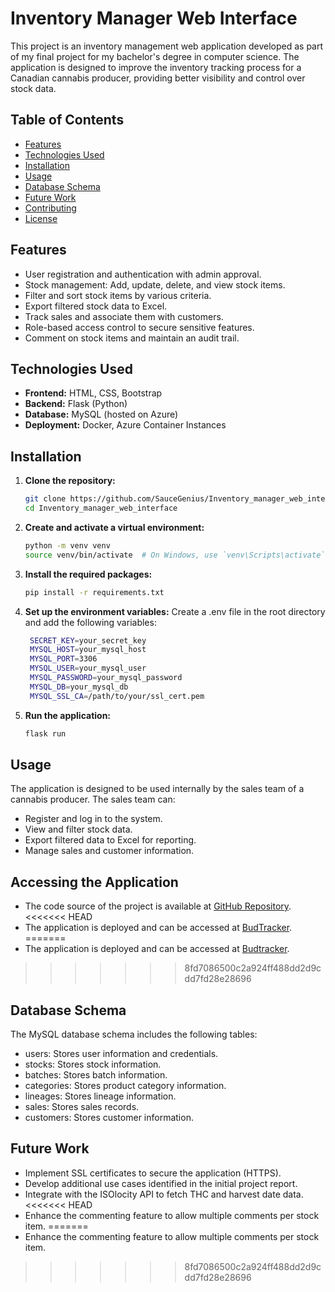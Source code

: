 # Inventory Manager Web Interface

This project is an inventory management web application developed as part of my final project for my bachelor's degree in computer science. The application is designed to improve the inventory tracking process for a Canadian cannabis producer, providing better visibility and control over stock data.

## Table of Contents
- [Features](#features)
- [Technologies Used](#technologies-used)
- [Installation](#installation)
- [Usage](#usage)
- [Database Schema](#database-schema)
- [Future Work](#future-work)
- [Contributing](#contributing)
- [License](#license)

## Features
- User registration and authentication with admin approval.
- Stock management: Add, update, delete, and view stock items.
- Filter and sort stock items by various criteria.
- Export filtered stock data to Excel.
- Track sales and associate them with customers.
- Role-based access control to secure sensitive features.
- Comment on stock items and maintain an audit trail.

## Technologies Used
- **Frontend:** HTML, CSS, Bootstrap
- **Backend:** Flask (Python)
- **Database:** MySQL (hosted on Azure)
- **Deployment:** Docker, Azure Container Instances

## Installation
1. **Clone the repository:**
   ```sh
   git clone https://github.com/SauceGenius/Inventory_manager_web_interface.git
   cd Inventory_manager_web_interface

2. **Create and activate a virtual environment:**
    ```sh
    python -m venv venv
    source venv/bin/activate  # On Windows, use `venv\Scripts\activate`

3. **Install the required packages:**
    ```sh
    pip install -r requirements.txt

4. **Set up the environment variables:**
    Create a .env file in the root directory and add the following variables:
   ```sh
    SECRET_KEY=your_secret_key
    MYSQL_HOST=your_mysql_host
    MYSQL_PORT=3306
    MYSQL_USER=your_mysql_user
    MYSQL_PASSWORD=your_mysql_password
    MYSQL_DB=your_mysql_db
    MYSQL_SSL_CA=/path/to/your/ssl_cert.pem

5. **Run the application:**
    ```sh
    flask run

## Usage
The application is designed to be used internally by the sales team of a cannabis producer. The sales team can:
- Register and log in to the system.
- View and filter stock data.
- Export filtered data to Excel for reporting.
- Manage sales and customer information.

## Accessing the Application
- The code source of the project is available at [GitHub Repository](https://github.com/SauceGenius/Inventory_manager_web_interface).
<<<<<<< HEAD
- The application is deployed and can be accessed at [BudTracker](http://budtracker.gch2dzghanfmdhbn.canadaeast.azurecontainer.io/).
=======
- The application is deployed and can be accessed at [Budtracker](http://budtracker.gch2dzghanfmdhbn.canadaeast.azurecontainer.io/).
>>>>>>> 8fd7086500c2a924ff488dd2d9cdd7fd28e28696

## Database Schema
The MySQL database schema includes the following tables:
- users: Stores user information and credentials.
- stocks: Stores stock information.
- batches: Stores batch information.
- categories: Stores product category information.
- lineages: Stores lineage information.
- sales: Stores sales records.
- customers: Stores customer information.

## Future Work
- Implement SSL certificates to secure the application (HTTPS).
- Develop additional use cases identified in the initial project report.
- Integrate with the ISOlocity API to fetch THC and harvest date data.
<<<<<<< HEAD
- Enhance the commenting feature to allow multiple comments per stock item.
=======
- Enhance the commenting feature to allow multiple comments per stock item.
>>>>>>> 8fd7086500c2a924ff488dd2d9cdd7fd28e28696
